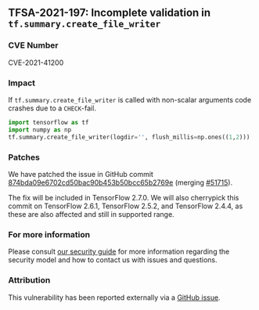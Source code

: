 ## TFSA-2021-197: Incomplete validation in `tf.summary.create_file_writer`

### CVE Number
CVE-2021-41200

### Impact
If `tf.summary.create_file_writer` is called with non-scalar arguments code crashes due to a `CHECK`-fail.

```python
import tensorflow as tf
import numpy as np
tf.summary.create_file_writer(logdir='', flush_millis=np.ones((1,2)))
```

### Patches
We have patched the issue in GitHub commit [874bda09e6702cd50bac90b453b50bcc65b2769e](https://github.com/galeone/tensorflow/commit/874bda09e6702cd50bac90b453b50bcc65b2769e) (merging [#51715](https://github.com/galeone/tensorflow/pull/51715)).

The fix will be included in TensorFlow 2.7.0. We will also cherrypick this commit on TensorFlow 2.6.1, TensorFlow 2.5.2, and TensorFlow 2.4.4, as these are also affected and still in supported range.

### For more information
Please consult [our security guide](https://github.com/galeone/tensorflow/blob/master/SECURITY.md) for more information regarding the security model and how to contact us with issues and questions.

### Attribution
This vulnerability has been reported externally via a [GitHub issue](https://github.com/galeone/tensorflow/issues/46909).
